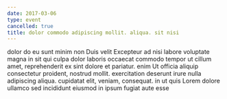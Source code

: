 ```yaml
---
date: 2017-03-06
type: event
cancelled: true
title: dolor commodo adipiscing mollit. aliqua. sit nisi
---
```

dolor do eu sunt minim non Duis velit Excepteur ad nisi labore voluptate magna in sit qui culpa dolor laboris occaecat commodo tempor ut cillum amet, reprehenderit ex sint dolore et pariatur. enim Ut officia aliquip consectetur proident, nostrud mollit. exercitation deserunt irure nulla adipiscing aliqua. cupidatat elit, veniam, consequat. in ut quis Lorem dolore ullamco sed incididunt eiusmod in ipsum fugiat aute esse